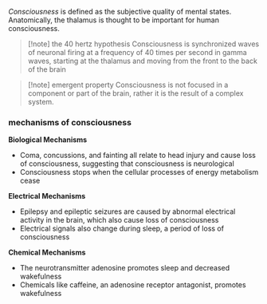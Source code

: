 *Consciousness* is defined as the subjective quality of mental states. Anatomically, the thalamus is thought to be important for human consciousness.

>[!note] the 40 hertz hypothesis
Consciousness is synchronized waves of neuronal firing at a frequency of 40 times per second in gamma waves, starting at the thalamus and moving from the front to the back of the brain

>[!note] emergent property
Consciousness is not focused in a component or part of the brain, rather it is the result of a complex system.

### mechanisms of consciousness
**Biological Mechanisms**
-   Coma, concussions, and fainting all relate to head injury and cause loss of consciousness, suggesting that consciousness is neurological
-   Consciousness stops when the cellular processes of energy metabolism cease

**Electrical Mechanisms**
-   Epilepsy and epileptic seizures are caused by abnormal electrical activity in the brain, which also cause loss of consciousness
-   Electrical signals also change during sleep, a period of loss of consciousness

**Chemical Mechanisms**
-   The neurotransmitter adenosine promotes sleep and decreased wakefulness
-   Chemicals like caffeine, an adenosine receptor antagonist, promotes wakefulness
